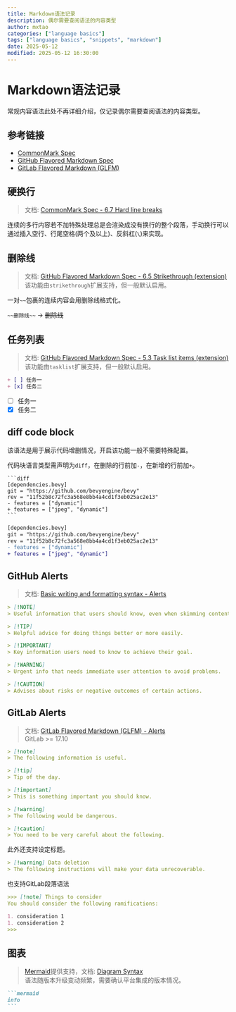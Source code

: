 ```yaml
---
title: Markdown语法记录
description: 偶尔需要查阅语法的内容类型
author: mxtao
categories: ["language basics"]
tags: ["language basics", "snippets", "markdown"]
date: 2025-05-12
modified: 2025-05-12 16:30:00
---
```


# Markdown语法记录

常规内容语法此处不再详细介绍，仅记录偶尔需要查阅语法的内容类型。

## 参考链接

+ [CommonMark Spec](https://spec.commonmark.org/)
+ [GitHub Flavored Markdown Spec](https://github.github.com/gfm/)
+ [GitLab Flavored Markdown (GLFM)](https://docs.gitlab.com/user/markdown/)

## 硬换行

> 文档: [CommonMark Spec - 6.7 Hard line breaks](https://spec.commonmark.org/0.31.2/#hard-line-breaks)

连续的多行内容若不加特殊处理总是会渲染成没有换行的整个段落，手动换行可以通过插入空行、行尾空格(两个及以上)、反斜杠(`\`)来实现。

## 删除线

> 文档: [GitHub Flavored Markdown Spec - 6.5 Strikethrough (extension)](https://github.github.com/gfm/#strikethrough-extension-)\
> 该功能由`strikethrough`扩展支持，但一般默认启用。

一对`~~`包裹的连续内容会用删除线格式化。

`~~删除线~~` -> ~~删除线~~

## 任务列表

> 文档: [GitHub Flavored Markdown Spec - 5.3 Task list items (extension)](https://github.github.com/gfm/#task-list-items-extension-)\
> 该功能由`tasklist`扩展支持，但一般默认启用。

```markdown
+ [ ] 任务一
+ [x] 任务二
```

+ [ ] 任务一
+ [x] 任务二

## diff code block

该语法是用于展示代码增删情况，开启该功能一般不需要特殊配置。

代码块语言类型需声明为`diff`，在删除的行前加`-`，在新增的行前加`+`。

<!-- `~~~`也可以作为代码块的标识符 -->
~~~
```diff
[dependencies.bevy]
git = "https://github.com/bevyengine/bevy"
rev = "11f52b8c72fc3a568e8bb4a4cd1f3eb025ac2e13"
- features = ["dynamic"]
+ features = ["jpeg", "dynamic"]
```
~~~

```diff
[dependencies.bevy]
git = "https://github.com/bevyengine/bevy"
rev = "11f52b8c72fc3a568e8bb4a4cd1f3eb025ac2e13"
- features = ["dynamic"]
+ features = ["jpeg", "dynamic"]
```

## GitHub Alerts

> 文档: [Basic writing and formatting syntax - Alerts](https://docs.github.com/en/get-started/writing-on-github/getting-started-with-writing-and-formatting-on-github/basic-writing-and-formatting-syntax#alerts)

```markdown
> [!NOTE]
> Useful information that users should know, even when skimming content.

> [!TIP]
> Helpful advice for doing things better or more easily.

> [!IMPORTANT]
> Key information users need to know to achieve their goal.

> [!WARNING]
> Urgent info that needs immediate user attention to avoid problems.

> [!CAUTION]
> Advises about risks or negative outcomes of certain actions.
```

## GitLab Alerts 

> 文档: [GitLab Flavored Markdown (GLFM) - Alerts](https://docs.gitlab.com/user/markdown/#alerts)\
> GitLab >= 17.10

```markdown
> [!note]
> The following information is useful.

> [!tip]
> Tip of the day.

> [!important]
> This is something important you should know.

> [!warning]
> The following would be dangerous.

> [!caution]
> You need to be very careful about the following.
```

此外还支持设定标题。

```markdown
> [!warning] Data deletion
> The following instructions will make your data unrecoverable.
```

也支持GitLab段落语法

```markdown
>>> [!note] Things to consider
You should consider the following ramifications:

1. consideration 1
1. consideration 2
>>>
```

## 图表

> [Mermaid](https://mermaid.js.org/)提供支持，文档: [Diagram Syntax](https://mermaid.js.org/intro/syntax-reference.html)\
> 语法随版本升级变动频繁，需要确认平台集成的版本情况。

~~~markdown
```mermaid
info
```
~~~
